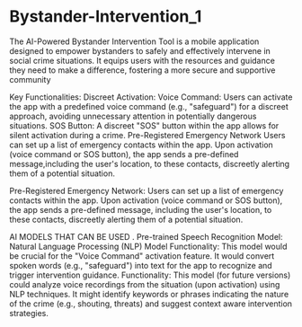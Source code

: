 # Bystander-Intervention_1
The AI-Powered Bystander Intervention Tool is a mobile application designed to empower bystanders to safely and effectively intervene in social crime situations. It equips
 users with the resources and guidance they need to make a difference, fostering a more secure and supportive community

 Key Functionalities:
 Discreet Activation:
 Voice Command: Users can activate the app with a predefined voice command (e.g., "safeguard") for a discreet approach, avoiding unnecessary attention in potentially dangerous situations.
 SOS Button: 
 A discreet "SOS" button within the app allows for silent activation during a crime. Pre-Registered Emergency Network Users can set up a list of emergency contacts within the
 app. Upon activation (voice command or SOS button), the app sends a pre-defined message,including the user's location, to these contacts, discreetly alerting
 them of a potential situation.

 Pre-Registered Emergency Network:
 Users can set up a list of emergency contacts within the app. Upon activation (voice command or SOS button), the app sends a pre-defined message, including
 the user's location, to these contacts, discreetly alerting them of a potential situation.

 AI MODELS THAT CAN BE USED 
. Pre-trained Speech Recognition Model: Natural Language Processing (NLP) Model  Functionality: This model would be crucial for the "Voice Command" activation
 feature. It would convert spoken words (e.g., "safeguard") into text for the app to  recognize and trigger intervention
 guidance. Functionality: This model (for future versions) could analyze voice recordings from the situation (upon activation) using NLP techniques. It might identify keywords or phrases indicating the nature of the crime  (e.g., shouting, threats) and suggest context aware intervention strategies.
